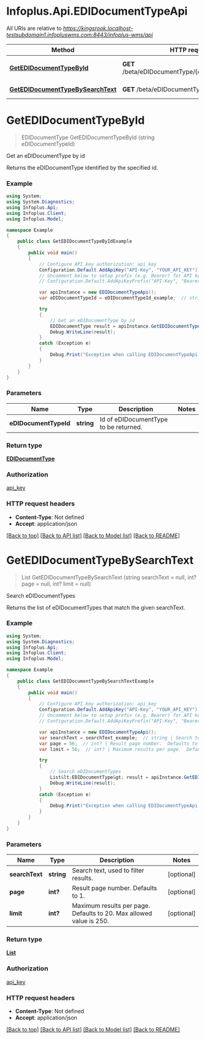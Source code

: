 # Infoplus.Api.EDIDocumentTypeApi

All URIs are relative to *https://kingsrook.localhost-testsubdomain1.infopluswms.com:8443/infoplus-wms/api*

Method | HTTP request | Description
------------- | ------------- | -------------
[**GetEDIDocumentTypeById**](EDIDocumentTypeApi.md#getedidocumenttypebyid) | **GET** /beta/eDIDocumentType/{eDIDocumentTypeId} | Get an eDIDocumentType by id
[**GetEDIDocumentTypeBySearchText**](EDIDocumentTypeApi.md#getedidocumenttypebysearchtext) | **GET** /beta/eDIDocumentType/search | Search eDIDocumentTypes


<a name="getedidocumenttypebyid"></a>
# **GetEDIDocumentTypeById**
> EDIDocumentType GetEDIDocumentTypeById (string eDIDocumentTypeId)

Get an eDIDocumentType by id

Returns the eDIDocumentType identified by the specified id.

### Example
```csharp
using System;
using System.Diagnostics;
using Infoplus.Api;
using Infoplus.Client;
using Infoplus.Model;

namespace Example
{
    public class GetEDIDocumentTypeByIdExample
    {
        public void main()
        {
            // Configure API key authorization: api_key
            Configuration.Default.AddApiKey("API-Key", "YOUR_API_KEY");
            // Uncomment below to setup prefix (e.g. Bearer) for API key, if needed
            // Configuration.Default.AddApiKeyPrefix("API-Key", "Bearer");

            var apiInstance = new EDIDocumentTypeApi();
            var eDIDocumentTypeId = eDIDocumentTypeId_example;  // string | Id of eDIDocumentType to be returned.

            try
            {
                // Get an eDIDocumentType by id
                EDIDocumentType result = apiInstance.GetEDIDocumentTypeById(eDIDocumentTypeId);
                Debug.WriteLine(result);
            }
            catch (Exception e)
            {
                Debug.Print("Exception when calling EDIDocumentTypeApi.GetEDIDocumentTypeById: " + e.Message );
            }
        }
    }
}
```

### Parameters

Name | Type | Description  | Notes
------------- | ------------- | ------------- | -------------
 **eDIDocumentTypeId** | **string**| Id of eDIDocumentType to be returned. | 

### Return type

[**EDIDocumentType**](EDIDocumentType.md)

### Authorization

[api_key](../README.md#api_key)

### HTTP request headers

 - **Content-Type**: Not defined
 - **Accept**: application/json

[[Back to top]](#) [[Back to API list]](../README.md#documentation-for-api-endpoints) [[Back to Model list]](../README.md#documentation-for-models) [[Back to README]](../README.md)

<a name="getedidocumenttypebysearchtext"></a>
# **GetEDIDocumentTypeBySearchText**
> List<EDIDocumentType> GetEDIDocumentTypeBySearchText (string searchText = null, int? page = null, int? limit = null)

Search eDIDocumentTypes

Returns the list of eDIDocumentTypes that match the given searchText.

### Example
```csharp
using System;
using System.Diagnostics;
using Infoplus.Api;
using Infoplus.Client;
using Infoplus.Model;

namespace Example
{
    public class GetEDIDocumentTypeBySearchTextExample
    {
        public void main()
        {
            // Configure API key authorization: api_key
            Configuration.Default.AddApiKey("API-Key", "YOUR_API_KEY");
            // Uncomment below to setup prefix (e.g. Bearer) for API key, if needed
            // Configuration.Default.AddApiKeyPrefix("API-Key", "Bearer");

            var apiInstance = new EDIDocumentTypeApi();
            var searchText = searchText_example;  // string | Search text, used to filter results. (optional) 
            var page = 56;  // int? | Result page number.  Defaults to 1. (optional) 
            var limit = 56;  // int? | Maximum results per page.  Defaults to 20.  Max allowed value is 250. (optional) 

            try
            {
                // Search eDIDocumentTypes
                List&lt;EDIDocumentType&gt; result = apiInstance.GetEDIDocumentTypeBySearchText(searchText, page, limit);
                Debug.WriteLine(result);
            }
            catch (Exception e)
            {
                Debug.Print("Exception when calling EDIDocumentTypeApi.GetEDIDocumentTypeBySearchText: " + e.Message );
            }
        }
    }
}
```

### Parameters

Name | Type | Description  | Notes
------------- | ------------- | ------------- | -------------
 **searchText** | **string**| Search text, used to filter results. | [optional] 
 **page** | **int?**| Result page number.  Defaults to 1. | [optional] 
 **limit** | **int?**| Maximum results per page.  Defaults to 20.  Max allowed value is 250. | [optional] 

### Return type

[**List<EDIDocumentType>**](EDIDocumentType.md)

### Authorization

[api_key](../README.md#api_key)

### HTTP request headers

 - **Content-Type**: Not defined
 - **Accept**: application/json

[[Back to top]](#) [[Back to API list]](../README.md#documentation-for-api-endpoints) [[Back to Model list]](../README.md#documentation-for-models) [[Back to README]](../README.md)

